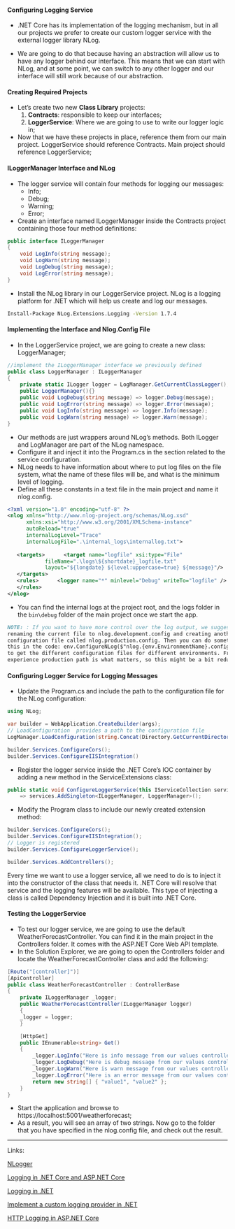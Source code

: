 #### Configuring Logging Service

- .NET Core has its implementation of the logging mechanism, but in all our projects we prefer to create our custom logger service with the external logger library NLog.

- We are going to do that because having an abstraction will allow us to have any logger behind our interface. This means that we can start with NLog, and at some point, we can switch to any other logger and our interface will still work because of our abstraction.

#### Creating Required Projects

- Let’s create two new  **Class Library**  projects:
	1. **Contracts**: responsible to keep our interfaces;
	2. **LoggerService**:  Where we are going to use to write our logger logic in;
- Now that we have these projects in place,  reference them from our main project. LoggerService should reference Contracts. Main project should reference LoggerService;

#### ILoggerManager Interface and NLog
- The logger service will contain four methods for logging our messages:
	- Info;
	- Debug;
	- Warning;
	- Error;
- Create an interface named ILoggerManager inside the Contracts project containing those four method definitions:

```cs
public interface ILoggerManager
{
	void LogInfo(string message);
	void LogWarn(string message);
	void LogDebug(string message);
	void LogError(string message);
}
```

-  Install the NLog library in our LoggerService project. NLog is a logging platform for .NET which will help us create and log our messages.

```bash
Install-Package NLog.Extensions.Logging -Version 1.7.4
```

#### Implementing the Interface and Nlog.Config File
- In the LoggerService project, we are going to create a new class: LoggerManager;

```cs
//implement the ILoggerManager interface we previously defined
public class LoggerManager : ILoggerManager
{
	private static ILogger logger = LogManager.GetCurrentClassLogger();
	public LoggerManager(){}
	public void LogDebug(string message) => logger.Debug(message);
	public void LogError(string message) => logger.Error(message);
	public void LogInfo(string message) => logger.Info(message);
	public void LogWarn(string message) => logger.Warn(message);
}
```

- Our methods are just wrappers around NLog’s methods. Both ILogger and LogManager are part of the NLog namespace.
-  Configure it and inject it into the Program.cs  in the section related to the service configuration.
- NLog needs to have information about where to put log files on the file system, what the name of these files will be, and what is the minimum level of logging.
- Define all these constants in a text file in the main project and name it nlog.config.

```xml
<?xml version="1.0" encoding="utf-8" ?>  
<nlog xmlns="http://www.nlog-project.org/schemas/NLog.xsd"  
      xmlns:xsi="http://www.w3.org/2001/XMLSchema-instance"  
      autoReload="true"  
      internalLogLevel="Trace"  
      internalLogFile=".\internal_logs\internallog.txt">  
  
   <targets>      <target name="logfile" xsi:type="File"  
            fileName=".\logs\${shortdate}_logfile.txt"  
            layout="${longdate} ${level:uppercase=true} ${message}"/>  
   </targets>  
   <rules>      <logger name="*" minlevel="Debug" writeTo="logfile" />  
   </rules>
</nlog>
```

- You can find the internal logs at the project root, and the logs folder in the `bin\debug` folder of the main project once we start the app.

````markdown
NOTE: : If you want to have more control over the log output, we suggest
renaming the current file to nlog.development.config and creating another
configuration file called nlog.production.config. Then you can do something like
this in the code: env.ConfigureNLog($"nlog.{env.EnvironmentName}.config");
to get the different configuration files for different environments. From our
experience production path is what matters, so this might be a bit redundant.
````

#### Configuring Logger Service for Logging Messages
- Update the Program.cs and include the path to the configuration file for the NLog configuration:
```cs
using NLog;

var builder = WebApplication.CreateBuilder(args);
// LoadConfiguration  provides a path to the configuration file
LogManager.LoadConfiguration(string.Concat(Directory.GetCurrentDirectory(),"/nlog.config"));

builder.Services.ConfigureCors();
builder.Services.ConfigureIISIntegration()
```

- Register the logger service inside the .NET Core’s IOC container by  adding a new method in the ServiceExtensions class:
```cs
public static void ConfigureLoggerService(this IServiceCollection services) 
	=> services.AddSingleton<ILoggerManager, LoggerManager>();
```

-  Modify the Program class to include our newly created extension method:

```cs
builder.Services.ConfigureCors();
builder.Services.ConfigureIISIntegration();
// Logger is registered
builder.Services.ConfigureLoggerService();

builder.Services.AddControllers();
```

Every time we want to use a logger service, all we need to do is to inject it into the constructor of the class that needs it. .NET Core will resolve that service and the logging features will be available. This type of injecting a class is called Dependency Injection and it is built into .NET Core.

#### Testing the LoggerService
- To test our logger service, we are going to use the default WeatherForecastController. You can find it in the main project in the Controllers folder. It comes with the ASP.NET Core Web API template.
- In the Solution Explorer, we are going to open the Controllers folder and locate the WeatherForecastController class and add the following:

```cs
[Route("[controller]")]
[ApiController]
public class WeatherForecastController : ControllerBase
{
	private ILoggerManager _logger;
	public WeatherForecastController(ILoggerManager logger)
	{
	_logger = logger;
	}

	[HttpGet]
	public IEnumerable<string> Get()
	{
		_logger.LogInfo("Here is info message from our values controller.");
		_logger.LogDebug("Here is debug message from our values controller.");
		_logger.LogWarn("Here is warn message from our values controller.");
		_logger.LogError("Here is an error message from our values controller.");
		return new string[] { "value1", "value2" };
	}
}
```

- Start the application and browse to https://localhost:5001/weatherforecast;
- As a result, you will see an array of two strings. Now go to the folder that you have specified in the nlog.config file, and check out the result.


---
Links:

[NLogger](https://nlog-project.org/)

[Logging in .NET Core and ASP.NET Core](https://docs.microsoft.com/en-us/aspnet/core/fundamentals/logging/?view=aspnetcore-6.0)

[Logging in .NET](https://docs.microsoft.com/en-us/dotnet/core/extensions/logging?tabs=command-line)

[Implement a custom logging provider in .NET](https://docs.microsoft.com/en-us/dotnet/core/extensions/custom-logging-provider)

[HTTP Logging in ASP.NET Core](https://docs.microsoft.com/en-us/aspnet/core/fundamentals/http-logging/?view=aspnetcore-6.0)
